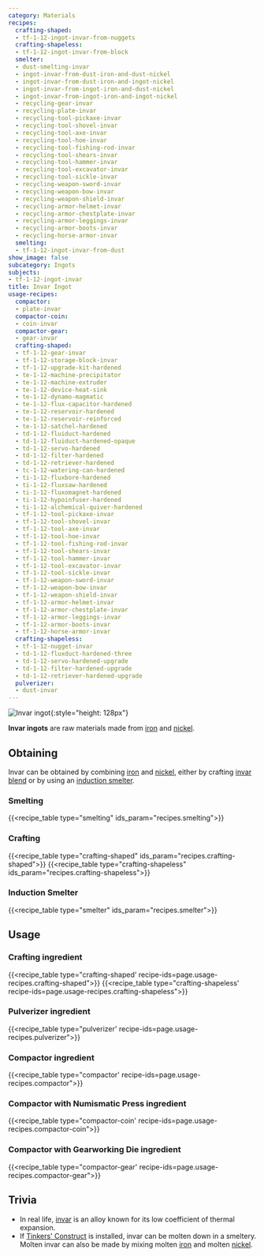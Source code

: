 ```yaml
---
category: Materials
recipes:
  crafting-shaped:
  - tf-1-12-ingot-invar-from-nuggets
  crafting-shapeless:
  - tf-1-12-ingot-invar-from-block
  smelter:
  - dust-smelting-invar
  - ingot-invar-from-dust-iron-and-dust-nickel
  - ingot-invar-from-dust-iron-and-ingot-nickel
  - ingot-invar-from-ingot-iron-and-dust-nickel
  - ingot-invar-from-ingot-iron-and-ingot-nickel
  - recycling-gear-invar
  - recycling-plate-invar
  - recycling-tool-pickaxe-invar
  - recycling-tool-shovel-invar
  - recycling-tool-axe-invar
  - recycling-tool-hoe-invar
  - recycling-tool-fishing-rod-invar
  - recycling-tool-shears-invar
  - recycling-tool-hammer-invar
  - recycling-tool-excavator-invar
  - recycling-tool-sickle-invar
  - recycling-weapon-sword-invar
  - recycling-weapon-bow-invar
  - recycling-weapon-shield-invar
  - recycling-armor-helmet-invar
  - recycling-armor-chestplate-invar
  - recycling-armor-leggings-invar
  - recycling-armor-boots-invar
  - recycling-horse-armor-invar
  smelting:
  - tf-1-12-ingot-invar-from-dust
show_image: false
subcategory: Ingots
subjects:
- tf-1-12-ingot-invar
title: Invar Ingot
usage-recipes:
  compactor:
  - plate-invar
  compactor-coin:
  - coin-invar
  compactor-gear:
  - gear-invar
  crafting-shaped:
  - tf-1-12-gear-invar
  - tf-1-12-storage-block-invar
  - tf-1-12-upgrade-kit-hardened
  - te-1-12-machine-precipitator
  - te-1-12-machine-extruder
  - te-1-12-device-heat-sink
  - te-1-12-dynamo-magmatic
  - te-1-12-flux-capacitor-hardened
  - te-1-12-reservoir-hardened
  - te-1-12-reservoir-reinforced
  - te-1-12-satchel-hardened
  - td-1-12-fluiduct-hardened
  - td-1-12-fluiduct-hardened-opaque
  - td-1-12-servo-hardened
  - td-1-12-filter-hardened
  - td-1-12-retriever-hardened
  - tc-1-12-watering-can-hardened
  - ti-1-12-fluxbore-hardened
  - ti-1-12-fluxsaw-hardened
  - ti-1-12-fluxomagnet-hardened
  - ti-1-12-hypoinfuser-hardened
  - ti-1-12-alchemical-quiver-hardened
  - tf-1-12-tool-pickaxe-invar
  - tf-1-12-tool-shovel-invar
  - tf-1-12-tool-axe-invar
  - tf-1-12-tool-hoe-invar
  - tf-1-12-tool-fishing-rod-invar
  - tf-1-12-tool-shears-invar
  - tf-1-12-tool-hammer-invar
  - tf-1-12-tool-excavator-invar
  - tf-1-12-tool-sickle-invar
  - tf-1-12-weapon-sword-invar
  - tf-1-12-weapon-bow-invar
  - tf-1-12-weapon-shield-invar
  - tf-1-12-armor-helmet-invar
  - tf-1-12-armor-chestplate-invar
  - tf-1-12-armor-leggings-invar
  - tf-1-12-armor-boots-invar
  - tf-1-12-horse-armor-invar
  crafting-shapeless:
  - tf-1-12-nugget-invar
  - td-1-12-fluxduct-hardened-three
  - td-1-12-servo-hardened-upgrade
  - td-1-12-filter-hardened-upgrade
  - td-1-12-retriever-hardened-upgrade
  pulverizer:
  - dust-invar
---
```


![Invar ingot](/images/docs/1.12/thermal-foundation/ingot-invar.png){:style="height: 128px"}


**Invar ingots** are raw materials made from
[iron](https://minecraft.gamepedia.com/Iron_Ingot) and
[nickel](../nickel-ingot/).


Obtaining
---------

Invar can be obtained by combining
[iron](https://minecraft.gamepedia.com/Iron_Ingot) and
[nickel](../nickel-ingot/), either by crafting [invar
blend](../invar-blend/) or by using an [induction
smelter](../../thermal-expansion/induction-smelter/).

### Smelting
{{<recipe_table type="smelting" ids_param="recipes.smelting">}}

### Crafting
{{<recipe_table type="crafting-shaped" ids_param="recipes.crafting-shaped">}}
{{<recipe_table type="crafting-shapeless" ids_param="recipes.crafting-shapeless">}}

### Induction Smelter
{{<recipe_table type="smelter" ids_param="recipes.smelter">}}


Usage
-----

### Crafting ingredient
{{<recipe_table type="crafting-shaped' recipe-ids=page.usage-recipes.crafting-shaped">}}
{{<recipe_table type="crafting-shapeless' recipe-ids=page.usage-recipes.crafting-shapeless">}}

### Pulverizer ingredient
{{<recipe_table type="pulverizer' recipe-ids=page.usage-recipes.pulverizer">}}

### Compactor ingredient
{{<recipe_table type="compactor' recipe-ids=page.usage-recipes.compactor">}}

### Compactor with Numismatic Press ingredient
{{<recipe_table type="compactor-coin' recipe-ids=page.usage-recipes.compactor-coin">}}

### Compactor with Gearworking Die ingredient
{{<recipe_table type="compactor-gear' recipe-ids=page.usage-recipes.compactor-gear">}}


Trivia
------

* In real life, [invar](https://en.wikipedia.org/wiki/Invar) is an alloy known
  for its low coefficient of thermal expansion.
* If [Tinkers'
  Construct](https://minecraft.curseforge.com/projects/tinkers-construct) is
  installed, invar can be molten down in a smeltery. Molten invar can also be
  made by mixing molten [iron](https://minecraft.gamepedia.com/Iron_Ingot) and
  molten [nickel](../nickel-ingot/).
